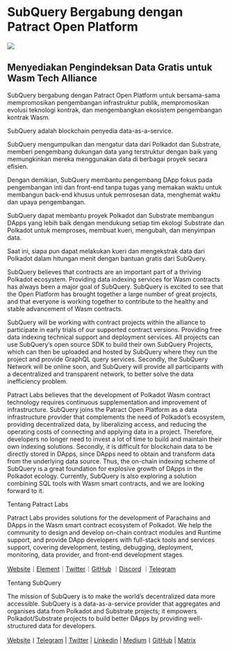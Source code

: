 # SubQuery Bergabung dengan Patract Open Platform

![](https://miro.medium.com/max/1400/0*0inUQ8U1g9auTjfU)

## **Menyediakan Pengindeksan Data Gratis untuk Wasm Tech Alliance**

SubQuery bergabung dengan Patract Open Platform untuk bersama-sama mempromosikan pengembangan infrastruktur publik, mempromosikan evolusi teknologi kontrak, dan mengembangkan ekosistem pengembangan kontrak Wasm.

SubQuery adalah blockchain penyedia data-as-a-service.

SubQuery mengumpulkan dan mengatur data dari Polkadot dan Substrate, memberi pengembang dukungan data yang terstruktur dengan baik yang memungkinkan mereka menggunakan data di berbagai proyek secara efisien.

Dengan demikian, SubQuery membantu pengembang DApp fokus pada pengembangan inti dan front-end tanpa tugas yang memakan waktu untuk membangun back-end khusus untuk pemrosesan data, menghemat waktu dan upaya pengembangan.

SubQuery dapat membantu proyek Polkadot dan Substrate membangun DApps yang lebih baik dengan mendukung setiap tim ekologi Substrate dan Polkadot untuk memproses, membuat kueri, mengubah, dan menyimpan data.

Saat ini, siapa pun dapat melakukan kueri dan mengekstrak data dari Polkadot dalam hitungan menit dengan bantuan gratis dari SubQuery.

SubQuery believes that contracts are an important part of a thriving Polkadot ecosystem. Providing data indexing services for Wasm contracts has always been a major goal of SubQuery. SubQuery is excited to see that the Open Platform has brought together a large number of great projects, and that everyone is working together to contribute to the healthy and stable advancement of Wasm contracts.

SubQuery will be working with contract projects within the alliance to participate in early trials of our supported contract versions. Providing free data indexing technical support and deployment services. All projects can use SubQuery’s open source SDK to build their own SubQuery Projects, which can then be uploaded and hosted by SubQuery where they run the project and provide GraphQL query services. Secondly, the SubQuery Network will be online soon, and SubQuery will provide all participants with a decentralized and transparent network, to better solve the data inefficiency problem.

Patract Labs believes that the development of Polkadot Wasm contract technology requires continuous supplementation and improvement of infrastructure. SubQuery joins the Patract Open Platform as a data infrastructure provider that complements the need of Polkadot’s ecosystem, providing decentralized data, by liberalizing access, and reducing the operating costs of connecting and applying data in a project. Therefore, developers no longer need to invest a lot of time to build and maintain their own indexing solutions. Secondly, it is difficult for blockchain data to be directly stored in DApps, since DApps need to obtain and transform data from the underlying data source. Thus, the on-chain indexing scheme of SubQuery is a great foundation for explosive growth of DApps in the Polkadot ecology. Currently, SubQuery is also exploring a solution combining SQL tools with Wasm smart contracts, and we are looking forward to it.

Tentang Patract Labs

Patract Labs provides solutions for the development of Parachains and DApps in the Wasm smart contract ecosystem of Polkadot. We help the community to design and develop on-chain contract modules and Runtime support, and provide DApp developers with full-stack tools and services support, covering development, testing, debugging, deployment, monitoring, data provider, and front-end development stages.

[Website](https://patract.io/)｜[Element](https://app.element.io/#/room/#PatractLabsDev:matrix.org)｜[Twitter](https://twitter.com/PatractLabs)｜[GitHub](https://github.com/patractlabs) ｜[Discord](https://discord.gg/yMRMqcAb24) ｜[Telegram](https://t.me/patract)

Tentang SubQuery

The mission of SubQuery is to make the world’s decentralized data more accessible. SubQuery is a data-as-a-service provider that aggregates and organises data from Polkadot and Substrate projects; it empowers Polkadot/Substrate projects to build better DApps by providing well-structured data for developers.

[Website](https://www.subquery.network/)丨[Telegram](https://t.me/subquerynetwork) | [Twitter](https://twitter.com/subquerynetwork) | [Linkedin](https://www.linkedin.com/company/subquery) | [Medium](https://subquery.medium.com/)丨[GitHub](https://github.com/subquery/subql) | [Matrix](https://matrix.to/#/#subquery:matrix.org)